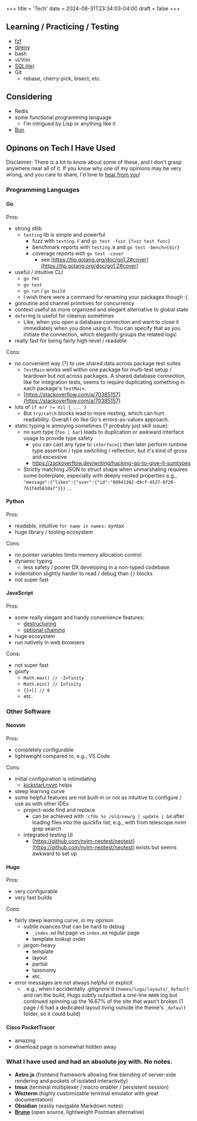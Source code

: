 +++
title = 'Tech'
date = 2024-08-31T23:34:03-04:00
draft = false
+++

## Learning / Practicing / Testing

-   [fzf](https://junegunn.github.io/fzf/)
-   [direnv](https://direnv.net/)
-   bash
-   vi/Vim
-   [SQL(ite)](https://www.sqlite.org/windowfunctions.html)
-   Git
    -   rebase, cherry-pick, bisect, etc.

## Considering

-   Redis
-   some functional programming language
    -   I'm intrigued by Lisp or anything like it
-   [Bun](https://bun.sh/)

## Opinons on Tech I Have Used

Disclaimer: There is a lot to know about some of these, and I don't grasp anywhere near all of it. If you know why one of my opinions may be very wrong, and you care to share, I'd love to [hear from you](mailto:julianlindsaykaufman@gmail.com)!

### Programming Languages

#### Go

Pros:

-   strong stlib
    -   `testing` lib is simple and powerful
        -   fuzz with `testing.F` and `go test -fuzz {fuzz test func}`
        -   benchmark reports with `testing.B` and `go test -bench={dir}`
        -   coverage reports with `go test -cover`
            -   see [https://tip.golang.org/doc/go1.2#cover](https://tip.golang.org/doc/go1.2#cover)
-   useful / intuitive CLI
    -   `go fmt`
    -   `go test`
    -   `go run` / `go build`
    -   I wish there were a command for renaming your packages though :(
-   goroutine and channel primitives for concurrency
-   context useful as more organized and elegant alternative to global state
-   `defer`ing is useful for cleanup sometimes
    -   Like, when you open a database connection and want to close it immediately when you done using it. You can specify that as you initiate the connection, which elegantly groups the related logic
-   really fast for being fairly high-level / readable

Cons:

-   no convenient way (?) to use shared data across package test suites
    -   `TestMain` works well within one package for multi-test setup / teardown but not across packages. A shared database connection, like for integration tests, seems to require duplicating something in each package's `TestMain`.
    -   [https://stackoverflow.com/a/70385157](https://stackoverflow.com/a/70385157)
-   lots of `if err != nil { ... }`
    -   But `try/catch` blocks lead to more nesting, which can hurt readability. Overall I do like Go's errors-as-values approach.
-   static typing is annoying sometimes (? probably just skill issue):
    -   no sum type (`foo | bar`) leads to duplication or awkward interface usage to provide type safety
        -   you can cast any type to `interface{}` then later perform runtime type assertion / type switching / reflection, but it's kind of gross and excessive
        -   https://zackoverflow.dev/writing/hacking-go-to-give-it-sumtypes
    -   Strictly matching JSON to struct shape when unmarshaling requires some boilerplate, especially with deeply nested properties e.g., `"message":{"likes":{"user":{"id":"00941362-d9cf-4527-8f20-761f4d563da7"}}}` ...

#### Python

Pros:

-   readable, intuitive `for name in names:` syntax
-   huge library / tooling ecosystem

Cons:

-   no pointer variables limits memory allocation control
-   dynamic typing
    -   less safety / poorer DX developing in a non-typed codebase
-   indentation slightly harder to read / debug than `{}` blocks
-   not super fast

#### JavaScript

Pros:

-   some really elegant and handy convenience features:
    -   [destructuring](https://javascript.info/destructuring-assignment)
    -   [optional chaining](https://github.com/tc39/proposal-optional-chaining)
-   huge ecosystem
-   run natively in web browsers

Cons:

-   not super fast
-   goofy
    -   `Math.max() // -Infinity`
    -   `Math.min() // Infinity`
    -   `{}+[] // 0`
    -   etc.

### Other Software

#### Neovim

Pros:

-   completely configurable
-   lightweight compared to, e.g., VS Code

Cons:

-   initial configuration is intimidating
    -   [kickstart.nvim](https://github.com/nvim-lua/kickstart.nvim) helps
-   steep learning curve
-   some helpful features are not built-in or not as intuitive to configure / use as with other IDEs
    -   project-wide find and replace
        -   can be achieved with `:cfdo %s /old/new/g | update | bd` after loading files into the quickfix list, e.g., with <c-Q> from telescope.nvim grep search
    -   integrated testing UI
        -   [https://github.com/nvim-neotest/neotest](https://github.com/nvim-neotest/neotest) exists but seems awkward to set up

#### Hugo

Pros:

-   very configurable
-   very fast builds

Cons:

-   fairly steep learning curve, in my opinion
    -   subtle nuances that can be hard to debug
        -   `_index.md` list page vs `index.md` regular page
        -   template lookup order
    -   jargon-heavy
        -   template
        -   layout
        -   partial
        -   taxonomy
        -   etc.
-   error messages are not always helpful or explicit
    -   . e.g., when I accidentally .gitignore'd `themes/lugo/layouts/_default` and ran the build, Hugo subtly outputted a one-line `WARN` log but continued spinning up the 16.67% of the site that wasn't broken (1 page / 6 had a dedicated layout living outside the theme's `_default` folder, so it could build)

#### Cisco PacketTracer

-   amazing
-   download page is somewhat hidden away

### What I have used and had an absolute joy with. No notes.

-   **Astro.js** (frontend framework allowing fine blending of server-side rendering and pockets of isolated interactivity)
-   **tmux** (terminal multiplexer / macro enabler / persistent session)
-   **Wezterm** (highly customizable terminal emulator with great documentation)
-   **Obsidian** (easily navigable Markdown notes)
-   [**Bruno**](https://github.com/usebruno/bruno) (open source, lightweight Postman alternative)
